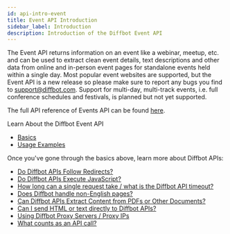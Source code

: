 ```yaml
---
id: api-intro-event
title: Event API Introduction
sidebar_label: Introduction
description: Introduction of the Diffbot Event API
---
```


The Event API returns information on an event like a webinar, meetup, etc. and can be used to extract clean event details, text descriptions and other data from  online and in-person event pages for standalone events held within a single day. Most popular event websites are supported, but the Event API is a new release so please make sure to report any bugs you find to [support@diffbot.com](mailto:support@diffbot.com). Support for multi-day, multi-track events, i.e. full conference schedules and festivals, is planned but not yet supported.

The full API reference of Events API can be found [here](api-event).

Learn About the Diffbot Event API 
- [Basics](api-basics-event)
- [Usage Examples](api-usage-event)

Once you've gone through the basics above, learn more about Diffbot APIs:

- [Do Diffbot APIs Follow Redirects?](explain-apis-follow-redirects)
- [Do Diffbot APIs Execute JavaScript?](explain-apis-javascript-support)
- [How long can a single request take / what is the Diffbot API timeout?](/docs/en/explain-diffbot-api-timeout)
- [Does Diffbot handle non-English pages?](explain-non-english-pages)
- [Can Diffbot APIs Extract Content from PDFs or Other Documents?](explain-pdf-extraction)
- [Can I send HTML or text directly to Diffbot APIs?](explain-posting-text-html)
- [Using Diffbot Proxy Servers / Proxy IPs](explain-using-different-proxies)
- [What counts as an API call?](explain-what-counts-as-api-call)
